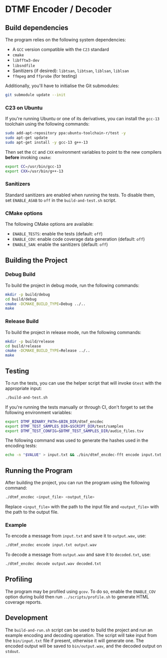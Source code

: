 # DTMF Encoder / Decoder

## Build dependencies

The program relies on the following system dependencies:

- A `GCC` version compatible with the `C23` standard
- `cmake`
- `libfftw3-dev`
- `libsndfile`
- Sanitizers (if desired): `libtsan`, `libtsan`, `liblsan`, `liblsan`
- `ffmpeg` and `ffprobe` (for testing)

Additionally, you'll have to initialise the Git submodules:

```sh
git submodule update --init
```

### C23 on Ubuntu

If you're running Ubuntu or one of its derivatives, you can install the `gcc-13`
toolchain using the following commands:

```sh
sudo add-apt-repository ppa:ubuntu-toolchain-r/test -y
sudo apt-get update
sudo apt-get install -y gcc-13 g++-13
```

Then set the `CC` and `CXX` environment variables to point to the new compilers
**before** invoking `cmake`:

```sh
export CC=/usr/bin/gcc-13
export CXX=/usr/bin/g++-13
```

### Sanitizers

Standard sanitizers are enabled when running the tests. To disable them, set
`ENABLE_ASAB` to `off` in the `build-and-test.sh` script.

### CMake options

The following CMake options are available:

- `ENABLE_TESTS`: enable the tests (default: `off`)
- `ENABLE_COV`: enable code coverage data generation (default: `off`)
- `ENABLE_SAN`: enable the sanitizers (default: `off`)

## Building the Project

### Debug Build

To build the project in debug mode, run the following commands:

```sh
mkdir -p build/debug
cd build/debug
cmake -DCMAKE_BUILD_TYPE=Debug ../..
make
```

### Release Build

To build the project in release mode, run the following commands:

```sh
mkdir -p build/release
cd build/release
cmake -DCMAKE_BUILD_TYPE=Release ../..
make
```

## Testing

To run the tests, you can use the helper script that will invoke `Gtest` with
the appropriate input:

```sh
./build-and-test.sh
```

If you're running the tests manually or through CI, don't forget to set the
following environment variables:

```bash
export DTMF_BINARY_PATH=$BIN_DIR/dtmf_encdec
export DTMF_TEST_SAMPLES_DIR=$SCRIPT_DIR/test/samples
export DTMF_TEST_CONFIG=$DTMF_TEST_SAMPLES_DIR/audio_files.tsv
```

The following command was used to generate the hashes used in the encoding
tests:

```bash
echo -n "$VALUE" > input.txt && ./bin/dtmf_encdec-fft encode input.txt output.wav 2>/dev/null && ffprobe output.wav 2>&1 | tail -n2 | md5sum
```

## Running the Program

After building the project, you can run the program using the following command:

```sh
./dtmf_encdec <input_file> <output_file>
```

Replace `<input_file>` with the path to the input file and `<output_file>` with
the path to the output file.

### Example

To encode a message from `input.txt` and save it to `output.wav`, use:

```sh
./dtmf_encdec encode input.txt output.wav
```

To decode a message from `output.wav` and save it to `decoded.txt`, use:

```sh
./dtmf_encdec decode output.wav decoded.txt
```

## Profiling

The program may be profiled using `gcov`. To do so, enable the `ENABLE_COV`
option during build then run `../scripts/profile.sh` to generate HTML coverage reports.

## Development

The `build-and-run.sh` script can be used to build the project and run an
example encoding and decoding operation. The script will take input from the
`bin/input.txt` file if present, otherwise it will generate one. The encoded
output will be saved to `bin/output.wav`, and the decoded output on `stdout`.
